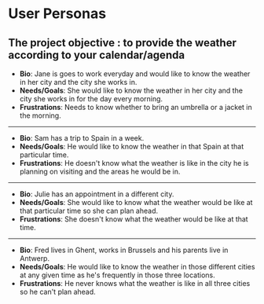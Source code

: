 # User Personas

## The project objective : to provide the weather according to your calendar/agenda

- **Bio**: Jane is goes to work everyday and would like to know the weather in
  her city and the city she works in.
- **Needs/Goals**: She would like to know the weather in her city and the city
  she works in for the day every morning.
- **Frustrations**: Needs to know whether to bring an umbrella or a jacket in
  the morning.

---

- **Bio**: Sam has a trip to Spain in a week.
- **Needs/Goals**: He would like to know the weather in that Spain at that
  particular time.
- **Frustrations**: He doesn't know what the weather is like in the city he is
  planning on visiting and the areas he would be in.

---

- **Bio**: Julie has an appointment in a different city.
- **Needs/Goals**: She would like to know what the weather would be like at that
  particular time so she can plan ahead.
- **Frustrations**: She doesn't know what the weather would be like at that
  time.

---

- **Bio**: Fred lives in Ghent, works in Brussels and his parents live in
  Antwerp.
- **Needs/Goals**: He would like to know the weather in those different cities
  at any given time as he's frequently in those three locations.
- **Frustrations**: He never knows what the weather is like in all three cities
  so he can't plan ahead.
